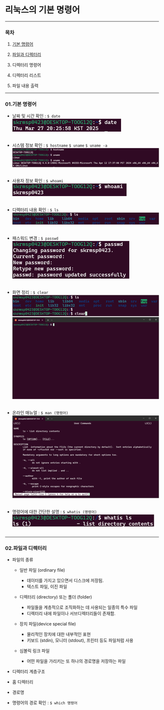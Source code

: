 # 리눅스의 기본 명령어

* * *

### 목차

1. [기본 명령어](#01)

2. [파일과 디렉터리](#02)

3. 디렉터리 명령어

4. 디렉터리 리스트

5. 파일 내용 출력

* * *

<h3 id="01">01.기본 명령어</h3>

- 날짜 및 시간 확인 :  `$ date`   
  ![date](./pic/date.png)<br /><br />
    
- 시스템 정보 확인 :   `$ hostname` `$ uname` `$ uname -a`   
  ![system](./pic/system.png)<br /><br />
    
- 사용자 정보 확인 :   `$ whoami`   
  ![user](./pic/user.png)<br /><br />

- 디렉터리 내용 확인 :   `$ ls`   
  ![list](./pic/list.png)<br /><br />

- 패스워드 변경 :   `$ passwd`   
  ![passwd](./pic/passwd.png)<br /><br />

- 화면 정리 :   `$ clear`   
  ![clear1](./pic/clear1.png)   
  ![clear2](./pic/clear2.png)<br /><br />

- 온라인 매뉴얼 :   `$ man (명령어)`   
  ![man](./pic/man.png)<br /><br />

- 명령어에 대한 간단한 설명 :   `$ whatis (명령어)`   
  ![whatis](./pic/whatis.png)<br /><br />
    
* * *

<h3 id="02">02.파일과 디렉터리</h3>

- 파일의 종류
  
  - 일반 파일 (ordinary file)
    - 데이터를 가지고 있으면서 디스크에 저장됨.
    - 텍스트 파일, 이진 파일

  - 디렉터리 (directory) 또는 폴더 (folder)
    - 파일들을 계층적으로 조직화하는 데 사용되는 일종의 특수 파일
    - 디렉터리 내에 파일이나 서브디렉터리들이 존재함.

  - 장치 파일(device special file)
    - 물리적인 장치에 대한 내부적인 표현
    - 키보드 (stdin), 모니터 (stdout), 프린터 등도 파일처럼 사용

  - 심볼릭 링크 파일
    - 어떤 파일을 가리키는 또 하나의 경로명을 저장하는 파일

- 디렉터리 계층구조

- 홈 디렉터리

- 경로명

- 명령어의 경로 확인 : `$ which 명령어`
